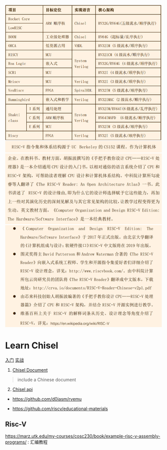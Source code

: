 ![](./img/1.png)
![](./img/2.png)
![](./img/3.png)
![](./img/4.png)

# Learn Chisel
[入门](https://github.com/freechipsproject/chisel-bootcamp)
[实战](https://github.com/ucb-bar/chisel-tutorial)
1. [Chisel Document](https://chisel.eecs.berkeley.edu/documentation.html)
> include a Chinese document
2. [Chisel api](https://chisel.eecs.berkeley.edu/api/latest/index.html)

- https://github.com/d0iasm/rvemu

- https://github.com/riscv/educational-materials


## Risc-V
https://marz.utk.edu/my-courses/cosc230/book/example-risc-v-assembly-programs/ : 汇编教程
